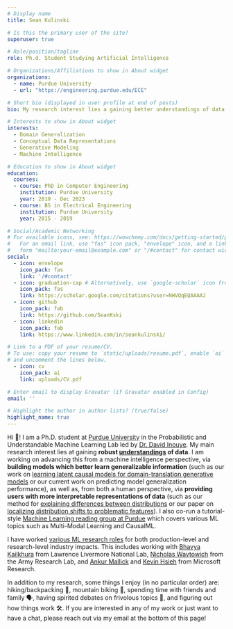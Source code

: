 ```yaml
---
# Display name
title: Sean Kulinski

# Is this the primary user of the site?
superuser: true

# Role/position/tagline
role: Ph.d. Student Studying Artificial Intelligence

# Organizations/Affiliations to show in About widget
organizations:
  - name: Purdue University
  - url: "https://engineering.purdue.edu/ECE"

# Short bio (displayed in user profile at end of posts)
bio: My research interest lies a gaining better understandings of data from both a human perspective (via interpretable data representations) and a machine intelligence perspective (via learning generalizable representations). Namely, this means the problems I tend to work with are domain adaptation, generalization, and shift understanding; knowledge representation; CausalML; and all that comes with it.

# Interests to show in About widget
interests:
  - Domain Generalization
  - Conceptual Data Representations
  - Generative Modeling
  - Machine Intelligence

# Education to show in About widget
education:
  courses:
  - course: PhD in Computer Engineering
    institution: Purdue University
    year: 2019 - Dec 2023
  - course: BS in Electrical Engineering
    institution: Purdue University
    year: 2015 - 2019

# Social/Academic Networking
# For available icons, see: https://wowchemy.com/docs/getting-started/page-builder/#icons
#   For an email link, use "fas" icon pack, "envelope" icon, and a link in the
#   form "mailto:your-email@example.com" or "/#contact" for contact widget.
social:
  - icon: envelope
    icon_pack: fas
    link: '/#contact'
  - icon: graduation-cap # Alternatively, use `google-scholar` icon from `ai` icon pack
    icon_pack: fas
    link: https://scholar.google.com/citations?user=NHVQqEQAAAAJ
  - icon: github
    icon_pack: fab
    link: https://github.com/SeanKski
  - icon: linkedin
    icon_pack: fab
    link: https://www.linkedin.com/in/seankulinski/

# Link to a PDF of your resume/CV.
# To use: copy your resume to `static/uploads/resume.pdf`, enable `ai` icons in `params.toml`,
# and uncomment the lines below.
  - icon: cv
    icon_pack: ai
    link: uploads/CV.pdf

# Enter email to display Gravatar (if Gravatar enabled in Config)
email: ''

# Highlight the author in author lists? (true/false)
highlight_name: true
---
```


Hi :wave:! I am a Ph.D. student at [Purdue University](https://engineering.purdue.edu/ECE) in the Probabilistic and Understandable Machine Learning Lab led by [Dr. David Inouye](https://www.davidinouye.com).
My main research interest lies at gaining **robust <u>understandings</u> of data**.
I am working on advancing this from a machine intelligence perspective, via **building models which better learn generalizable information** (such as our work on [learning latent causal models for domain-translation generative models](https://www.seankulinski.com/publication/towards-characterizing-domain-counterfactuals-for-invertible-latent-causal-models/) or our current work on predicting model generalization performance), as well as, from both a human perspective, via **providing users with more interpretable representations of data** (such as our method for [explaining differences between distributions](https://www.seankulinski.com/publication/towards-explaining-image-based-shifts/) or our paper on [localizing distribution shifts to problematic features](https://www.seankulinski.com/publication/feature-shift-detection/)).
I also co-run a tutorial-style [Machine Learning reading group at Purdue](https://engineering.purdue.edu/ChanGroup/MLreading.html) which covers various ML topics such as Multi-Modal Learning and CausalML.

I have worked [various ML research roles](#experience) for both production-level and research-level industry impacts.
This includes working with [Bhavya Kailkhura](https://scholar.google.com/citations?user=SQpJmOgAAAAJ&hl=en) from Lawrence Livermore National Lab, [Nicholas Waytowich](https://scholar.google.com/citations?user=leelUAgAAAAJ&hl=en) from the Army Research Lab, and [Ankur Mallick](https://scholar.google.co.in/citations?user=6SYGK8cAAAAJ&hl=en) and [Kevin Hsieh](https://scholar.google.com/citations?user=e7rXLKAAAAAJ&hl=en) from Microsoft Research.

In addition to my research, some things I enjoy (in no particular order) are:
 hiking/backpacking 🥾, mountain biking 🚵, spending time with friends and family 🗣️, having spirited debates on frivolous topics 💭, and figuring out how things work 🛠️.
If you are interested in any of my work or just want to have a chat, please reach out via my email at the bottom of this page! 

